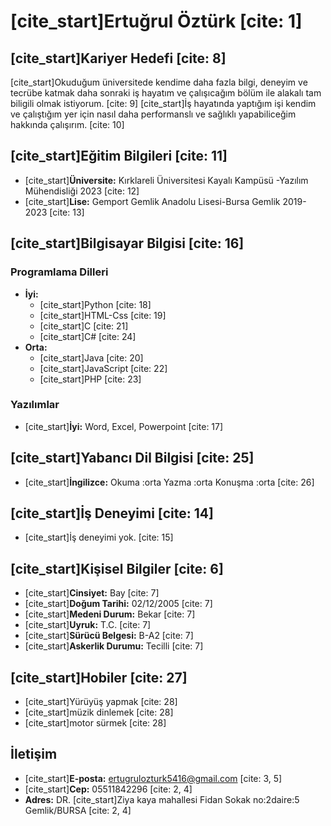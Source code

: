 # [cite_start]Ertuğrul Öztürk [cite: 1]

## [cite_start]Kariyer Hedefi [cite: 8]

[cite_start]Okuduğum üniversitede kendime daha fazla bilgi, deneyim ve tecrübe katmak daha sonraki iş hayatım ve çalışıcağım bölüm ile alakalı tam biligili olmak istiyorum. [cite: 9]
[cite_start]İş hayatında yaptığım işi kendim ve çalıştığım yer için nasıl daha performanslı ve sağlıklı yapabiliceğim hakkında çalışırım. [cite: 10]

## [cite_start]Eğitim Bilgileri [cite: 11]

* [cite_start]**Üniversite:** Kırklareli Üniversitesi Kayalı Kampüsü -Yazılım Mühendisliği 2023 [cite: 12]
* [cite_start]**Lise:** Gemport Gemlik Anadolu Lisesi-Bursa Gemlik 2019-2023 [cite: 13]

## [cite_start]Bilgisayar Bilgisi [cite: 16]

### Programlama Dilleri

* **İyi:**
    * [cite_start]Python [cite: 18]
    * [cite_start]HTML-Css [cite: 19]
    * [cite_start]C [cite: 21]
    * [cite_start]C# [cite: 24]
* **Orta:**
    * [cite_start]Java [cite: 20]
    * [cite_start]JavaScript [cite: 22]
    * [cite_start]PHP [cite: 23]

### Yazılımlar

* [cite_start]**İyi:** Word, Excel, Powerpoint [cite: 17]

## [cite_start]Yabancı Dil Bilgisi [cite: 25]

* [cite_start]**İngilizce:** Okuma :orta Yazma :orta Konuşma :orta [cite: 26]

## [cite_start]İş Deneyimi [cite: 14]

* [cite_start]İş deneyimi yok. [cite: 15]

## [cite_start]Kişisel Bilgiler [cite: 6]

* [cite_start]**Cinsiyet:** Bay [cite: 7]
* [cite_start]**Doğum Tarihi:** 02/12/2005 [cite: 7]
* [cite_start]**Medeni Durum:** Bekar [cite: 7]
* [cite_start]**Uyruk:** T.C. [cite: 7]
* [cite_start]**Sürücü Belgesi:** B-A2 [cite: 7]
* [cite_start]**Askerlik Durumu:** Tecilli [cite: 7]

## [cite_start]Hobiler [cite: 27]

* [cite_start]Yürüyüş yapmak [cite: 28]
* [cite_start]müzik dinlemek [cite: 28]
* [cite_start]motor sürmek [cite: 28]

## İletişim

* [cite_start]**E-posta:** ertugrulozturk5416@gmail.com [cite: 3, 5]
* [cite_start]**Cep:** 05511842296 [cite: 2, 4]
* **Adres:** DR. [cite_start]Ziya kaya mahallesi Fidan Sokak no:2daire:5 Gemlik/BURSA [cite: 2, 4]
